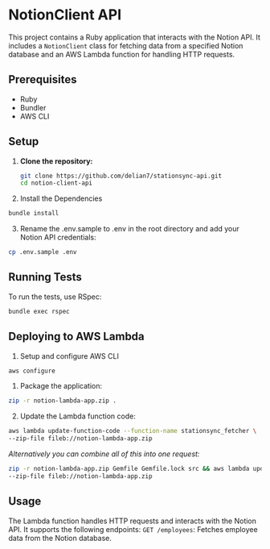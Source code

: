 # NotionClient API

This project contains a Ruby application that interacts with the Notion API. It includes a `NotionClient` class for fetching data from a specified Notion database and an AWS Lambda function for handling HTTP requests.

## Prerequisites

- Ruby
- Bundler
- AWS CLI

## Setup

1. **Clone the repository:**

   ```sh
   git clone https://github.com/delian7/stationsync-api.git
   cd notion-client-api
   ```

2. Install the Dependencies
  ```sh
  bundle install
  ```

3. Rename the .env.sample to .env in the root directory and add your Notion API credentials:
  ```sh
  cp .env.sample .env
  ```

## Running Tests
To run the tests, use RSpec:
  ```sh
  bundle exec rspec
  ```

## Deploying to AWS Lambda
1. Setup and configure AWS CLI
  ```sh
  aws configure
  ```

1. Package the application:
  ```sh
  zip -r notion-lambda-app.zip .
  ```

2. Update the Lambda function code:
  ```sh
  aws lambda update-function-code --function-name stationsync_fetcher \
  --zip-file fileb://notion-lambda-app.zip
  ```

*Alternatively you can combine all of this into one request:*
  ```sh
  zip -r notion-lambda-app.zip Gemfile Gemfile.lock src && aws lambda update-function-code --function-name notion_todos_fetcher \
  --zip-file fileb://notion-lambda-app.zip
  ```

## Usage
The Lambda function handles HTTP requests and interacts with the Notion API. It supports the following endpoints:
  `GET /employees`: Fetches employee data from the Notion database.